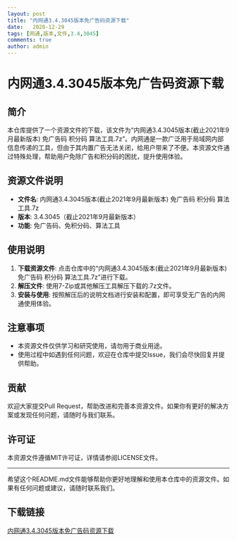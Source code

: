```yaml
---
layout: post
title: "内网通3.4.3045版本免广告码资源下载"
date:   2020-12-29
tags: [网通,版本,文件,3.4,3045]
comments: true
author: admin
---
```

# 内网通3.4.3045版本免广告码资源下载

## 简介
本仓库提供了一个资源文件的下载，该文件为“内网通3.4.3045版本(截止2021年9月最新版本) 免广告码 积分码 算法工具.7z”。内网通是一款广泛用于局域网内部信息传递的工具，但由于其内置广告无法关闭，给用户带来了不便。本资源文件通过特殊处理，帮助用户免除广告和积分码的困扰，提升使用体验。

## 资源文件说明
- **文件名**: 内网通3.4.3045版本(截止2021年9月最新版本) 免广告码 积分码 算法工具.7z
- **版本**: 3.4.3045（截止2021年9月最新版本）
- **功能**: 免广告码、免积分码、算法工具

## 使用说明
1. **下载资源文件**: 点击仓库中的“内网通3.4.3045版本(截止2021年9月最新版本) 免广告码 积分码 算法工具.7z”进行下载。
2. **解压文件**: 使用7-Zip或其他解压工具解压下载的.7z文件。
3. **安装与使用**: 按照解压后的说明文档进行安装和配置，即可享受无广告的内网通使用体验。

## 注意事项
- 本资源文件仅供学习和研究使用，请勿用于商业用途。
- 使用过程中如遇到任何问题，欢迎在仓库中提交Issue，我们会尽快回复并提供帮助。

## 贡献
欢迎大家提交Pull Request，帮助改进和完善本资源文件。如果你有更好的解决方案或发现任何问题，请随时与我们联系。

## 许可证
本资源文件遵循MIT许可证，详情请参阅LICENSE文件。

---

希望这个README.md文件能够帮助你更好地理解和使用本仓库中的资源文件。如果有任何问题或建议，请随时联系我们。

## 下载链接

[内网通3.4.3045版本免广告码资源下载](https://pan.quark.cn/s/59e43a65473f)